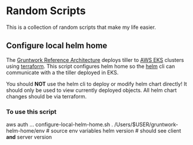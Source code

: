 # Random Scripts
This is a collection of random scripts that make my life easier.

## Configure local helm home
The [Gruntwork Reference Architecture](https://gruntwork.io/reference-architecture/) deploys tiller to [AWS EKS](https://aws.amazon.com/eks/) clusters 
using [terraform](https://www.terraform.io/). This script configures helm home so the [helm](https://github.com/helm/helm) cli can communicate 
with a the tiller deployed in EKS.

You should **NOT** use the helm cli to deploy or modify helm chart directly! It should only be used to view currently deployed objects.
All helm chart changes should be via terraform.

### To use this script

aws auth ...
configure-local-helm-home.sh
. /Users/$USER/gruntwork-helm-home/env  # source env variables
helm version  # should see client **and** server version

